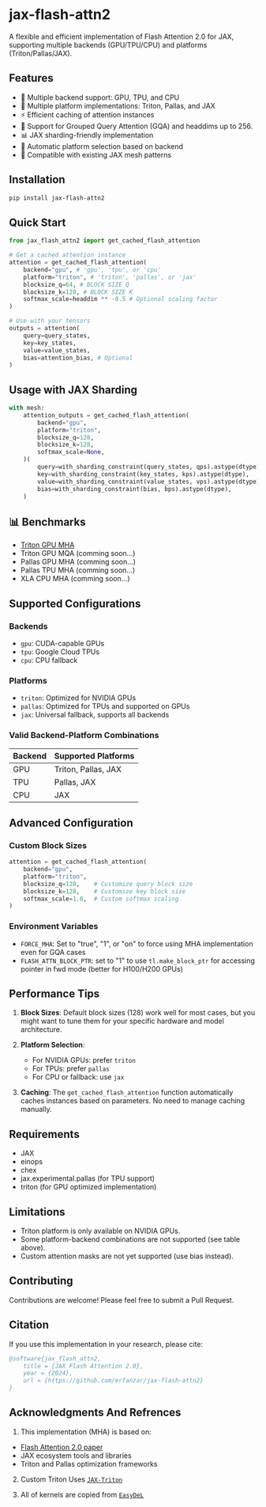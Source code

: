 # jax-flash-attn2

A flexible and efficient implementation of Flash Attention 2.0 for JAX, supporting multiple backends (GPU/TPU/CPU) and platforms (Triton/Pallas/JAX).

## Features

- 🚀 Multiple backend support: GPU, TPU, and CPU
- 🔧 Multiple platform implementations: Triton, Pallas, and JAX
- ⚡ Efficient caching of attention instances
- 🔄 Support for Grouped Query Attention (GQA) and headdims up to 256.
- 📊 JAX sharding-friendly implementation
- 🎯 Automatic platform selection based on backend
- 🧩 Compatible with existing JAX mesh patterns


## Installation

```bash
pip install jax-flash-attn2
```

## Quick Start

```python
from jax_flash_attn2 import get_cached_flash_attention

# Get a cached attention instance
attention = get_cached_flash_attention(
	backend="gpu", # 'gpu', 'tpu', or 'cpu'
	platform="triton", # 'triton', 'pallas', or 'jax'
	blocksize_q=64, # BLOCK SIZE Q
	blocksize_k=128, # BLOCK SIZE K
	softmax_scale=headdim ** -0.5 # Optional scaling factor
)

# Use with your tensors
outputs = attention(
	query=query_states,
	key=key_states,
	value=value_states,
	bias=attention_bias, # Optional
)
```

## Usage with JAX Sharding

```python
with mesh:
	attention_outputs = get_cached_flash_attention(
		backend="gpu",
		platform="triton",
		blocksize_q=128,
		blocksize_k=128,
		softmax_scale=None,
	)(
		query=with_sharding_constraint(query_states, qps).astype(dtype),
		key=with_sharding_constraint(key_states, kps).astype(dtype),
		value=with_sharding_constraint(value_states, vps).astype(dtype),
		bias=with_sharding_constraint(bias, bps).astype(dtype),
	)
```
## 📊 Benchmarks

- [Triton GPU MHA](https://github.com/erfanzar/jax-flash-attn2/tree/main/benchmarks/mha/triton)
- Triton GPU MQA (comming soon...)
- Pallas GPU MHA (comming soon...)
- Pallas TPU MHA (comming soon...)
- XLA CPU MHA (comming soon...)
## Supported Configurations

### Backends
- `gpu`: CUDA-capable GPUs
- `tpu`: Google Cloud TPUs
- `cpu`: CPU fallback

### Platforms
- `triton`: Optimized for NVIDIA GPUs
- `pallas`: Optimized for TPUs and supported on GPUs
- `jax`: Universal fallback, supports all backends

### Valid Backend-Platform Combinations

| Backend | Supported Platforms |
| ------- | ------------------- |
| GPU     | Triton, Pallas, JAX |
| TPU     | Pallas, JAX         |
| CPU     | JAX                 |

## Advanced Configuration

### Custom Block Sizes

```python
attention = get_cached_flash_attention(
    backend="gpu",
    platform="triton",
    blocksize_q=128,    # Customize query block size
    blocksize_k=128,    # Customize key block size
    softmax_scale=1.0,  # Custom softmax scaling
)
```

### Environment Variables

- `FORCE_MHA`: Set to "true", "1", or "on" to force using MHA implementation even for GQA cases
- `FLASH_ATTN_BLOCK_PTR`: set to "1" to use `tl.make_block_ptr` for accessing pointer in fwd mode (better for H100/H200 GPUs)

## Performance Tips

1. **Block Sizes**: Default block sizes (128) work well for most cases, but you might want to tune them for your specific hardware and model architecture.

2. **Platform Selection**:
   - For NVIDIA GPUs: prefer `triton`
   - For TPUs: prefer `pallas`
   - For CPU or fallback: use `jax`

3. **Caching**: The `get_cached_flash_attention` function automatically caches instances based on parameters. No need to manage caching manually.

## Requirements

- JAX
- einops
- chex
- jax.experimental.pallas (for TPU support)
- triton (for GPU optimized implementation)

## Limitations

- Triton platform is only available on NVIDIA GPUs.
- Some platform-backend combinations are not supported (see table above).
- Custom attention masks are not yet supported (use bias instead).

## Contributing
Contributions are welcome! Please feel free to submit a Pull Request.
 
## Citation

If you use this implementation in your research, please cite:

```bibtex
@software{jax_flash_attn2,
    title = {JAX Flash Attention 2.0},
    year = {2024},
    url = {https://github.com/erfanzar/jax-flash-attn2}
}
```
## Acknowledgments And Refrences

1. This implementation (MHA) is based on:
- [Flash Attention 2.0 paper](https://arxiv.org/abs/2205.14135)
- JAX ecosystem tools and libraries
- Triton and Pallas optimization frameworks

2. Custom Triton Uses [`JAX-Triton`](https://github.com/jax-ml/jax-triton/)

3. All of kernels are copied from [`EasyDeL`](https://github.com/erfanzar/Easydel)